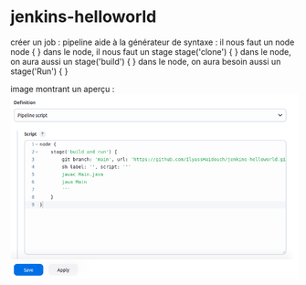 # jenkins-helloworld
créer un job : pipeline 
aide à la générateur de syntaxe : il nous faut un node node { }
dans le node, il nous faut un stage stage('clone') { }
dans le node, on aura aussi un stage('build') { } 
dans le node, on aura besoin aussi un stage('Run') { }

image montrant un aperçu :
![image alt](https://github.com/IlyassHaidouch/jenkins-helloworld/blob/main/Screenshot%20from%202025-05-04%2014-17-50.png?raw=true)

